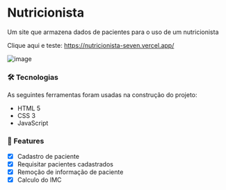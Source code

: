 # Nutricionista
Um site que armazena dados de pacientes para o uso de um nutricionista

Clique aqui e teste: https://nutricionista-seven.vercel.app/

![image](https://user-images.githubusercontent.com/100159869/202452001-1e1091d2-0216-441b-8763-334c77669831.png)

### 🛠 Tecnologias

As seguintes ferramentas foram usadas na construção do projeto:

- HTML 5
- CSS 3
- JavaScript

### 🏁 Features

- [x] Cadastro de paciente
- [x] Requisitar pacientes cadastrados
- [x] Remoção de informação de paciente
- [x] Calculo do IMC
